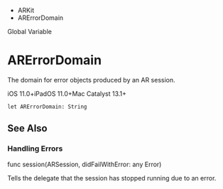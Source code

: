 

- ARKit
-  ARErrorDomain 

Global Variable

# ARErrorDomain

The domain for error objects produced by an AR session.

iOS 11.0+iPadOS 11.0+Mac Catalyst 13.1+

``` source
let ARErrorDomain: String
```

## See Also

### Handling Errors

func session(ARSession, didFailWithError: any Error)

Tells the delegate that the session has stopped running due to an error.

